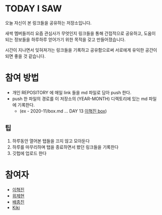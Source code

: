 # TODAY I SAW
오늘 자신이 본 링크들을 공유하는 저장소입니다.

새싹 멤버들끼리 요즘 관심사가 무엇인지 링크들을 통해 간접적으로 공유하고, 
도움이 되는 정보들을 하루하루 얻어가기 위한 목적을 갖고 만들어졌습니다.

시간이 지나면서 잊혀져가는 링크들을 기록하고 공유함으로써 서로에게 유익한 공간이 되면 좋을 것 같습니다.

# 참여 방법
* 개인 REPOSITORY 에 매일 link 들을 md 파일로 담아 push 한다.
* push 한 파일의 경로를 이 저장소의 (YEAR-MONTH) 디렉토리에 있는 md 파일에 기록한다. 
	* (ex - 2020-11/box.md ... DAY 13 [이혁진 box](링크url))

## 팁
1. 하루동안 열어본 탭들을 끄지 않고 모아둔다
2. 하루를 마무리하며 탭을 종료하면서 봤던 링크들을 기록한다
3. 깃헙에 업로드 한다 

# 참여자
* [이혁진](https://github.com/hyukjin-lee/tech-link-box)
* [위제현](https://github.com/wijehyeon/tis)
* [배종진](https://github.com/imbf/link-box)
* [Kiki](https://github.com/GiPyoo/today-i-saw)
